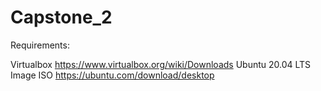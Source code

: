 # Capstone_2


Requirements:

Virtualbox https://www.virtualbox.org/wiki/Downloads
Ubuntu 20.04 LTS Image ISO https://ubuntu.com/download/desktop




